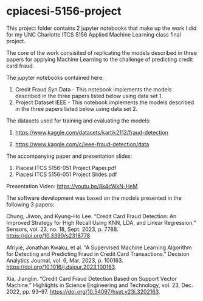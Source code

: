 # cpiacesi-5156-project
This project folder contains 2 jupyter notebooks that make up the work I did for my UNC Charlotte ITCS 5156 Applied Machine Learning class final project.

The core of the work consisited of replicating the models described in three papers for applying Machine Learning to the challenge of 
predicting credit card fraud.

The jupyter notebooks contained here:
1. Credit Fraud Syn Data - This notebook implements the models described in the three papers listed below using data set 1.
2. Project Dataset IEEE - This notebook implements the models described in the three papers listed below using data set 2.

The datasets used for training and evaluating the models:

1. https://www.kaggle.com/datasets/kartik2112/fraud-detection

2. https://www.kaggle.com/c/ieee-fraud-detection/data

The accompanying paper and presentation slides:
1. Piacesi ITCS 5156-051 Project Paper.pdf
2. Piacesi ITCS 5156-051 Project Slides.pdf

Presentation Video:  https://youtu.be/8k4cWkN-HeM

The software development was based on the models presented in the following 3 papers:

Chung, Jiwon, and Kyung-Ho Lee. “Credit Card Fraud Detection: An Improved 
Strategy for High Recall Using KNN, LDA, and Linear Regression.” Sensors, 
vol. 23, no. 18, Sept. 2023, p. 7788. https://doi.org/10.3390/s2318778

Afriyie, Jonathan Kwaku, et al. “A Supervised 
Machine Learning Algorithm for Detecting and 
Predicting Fraud in Credit Card Transactions.” 
Decision Analytics Journal, vol. 6, Mar. 2023, p. 
100163. https://doi.org/10.1016/j.dajour.2023.100163.

Xia, Jianglin. “Credit Card Fraud Detection Based on 
Support Vector Machine.” Highlights in Science 
Engineering and Technology, vol. 23, Dec. 2022, pp. 
93–97. https://doi.org/10.54097/hset.v23i.3202163.

